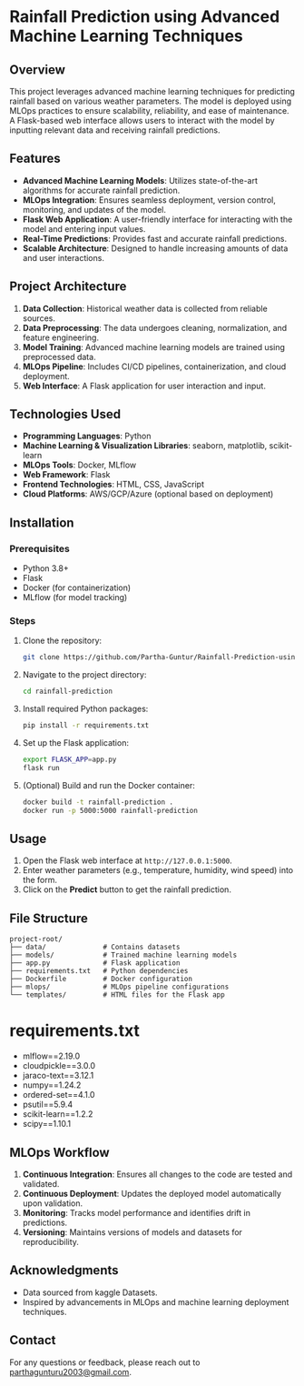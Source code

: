 # Rainfall Prediction using Advanced Machine Learning Techniques

## Overview
This project leverages advanced machine learning techniques for predicting rainfall based on various weather parameters. The model is deployed using MLOps practices to ensure scalability, reliability, and ease of maintenance. A Flask-based web interface allows users to interact with the model by inputting relevant data and receiving rainfall predictions.

## Features
- **Advanced Machine Learning Models**: Utilizes state-of-the-art algorithms for accurate rainfall prediction.
- **MLOps Integration**: Ensures seamless deployment, version control, monitoring, and updates of the model.
- **Flask Web Application**: A user-friendly interface for interacting with the model and entering input values.
- **Real-Time Predictions**: Provides fast and accurate rainfall predictions.
- **Scalable Architecture**: Designed to handle increasing amounts of data and user interactions.

## Project Architecture
1. **Data Collection**: Historical weather data is collected from reliable sources.
2. **Data Preprocessing**: The data undergoes cleaning, normalization, and feature engineering.
3. **Model Training**: Advanced machine learning models are trained using preprocessed data.
4. **MLOps Pipeline**: Includes CI/CD pipelines, containerization, and cloud deployment.
5. **Web Interface**: A Flask application for user interaction and input.

## Technologies Used
- **Programming Languages**: Python
- **Machine Learning & Visualization Libraries**: seaborn, matplotlib, scikit-learn
- **MLOps Tools**: Docker, MLflow
- **Web Framework**: Flask
- **Frontend Technologies**: HTML, CSS, JavaScript
- **Cloud Platforms**: AWS/GCP/Azure (optional based on deployment)

## Installation
### Prerequisites
- Python 3.8+
- Flask
- Docker (for containerization)
- MLflow (for model tracking)

### Steps
1. Clone the repository:
   ```bash
   git clone https://github.com/Partha-Guntur/Rainfall-Prediction-using-MLOps.git
   ```
2. Navigate to the project directory:
   ```bash
   cd rainfall-prediction
   ```
3. Install required Python packages:
   ```bash
   pip install -r requirements.txt
   ```
4. Set up the Flask application:
   ```bash
   export FLASK_APP=app.py
   flask run
   ```
5. (Optional) Build and run the Docker container:
   ```bash
   docker build -t rainfall-prediction .
   docker run -p 5000:5000 rainfall-prediction
   ```

## Usage
1. Open the Flask web interface at `http://127.0.0.1:5000`.
2. Enter weather parameters (e.g., temperature, humidity, wind speed) into the form.
3. Click on the **Predict** button to get the rainfall prediction.

## File Structure
```
project-root/
├── data/              # Contains datasets
├── models/            # Trained machine learning models
├── app.py             # Flask application
├── requirements.txt   # Python dependencies
├── Dockerfile         # Docker configuration
├── mlops/             # MLOps pipeline configurations
└── templates/         # HTML files for the Flask app

```
# requirements.txt
- mlflow==2.19.0
- cloudpickle==3.0.0
- jaraco-text==3.12.1
- numpy==1.24.2
- ordered-set==4.1.0
- psutil==5.9.4
- scikit-learn==1.2.2
- scipy==1.10.1

## MLOps Workflow
1. **Continuous Integration**: Ensures all changes to the code are tested and validated.
2. **Continuous Deployment**: Updates the deployed model automatically upon validation.
3. **Monitoring**: Tracks model performance and identifies drift in predictions.
4. **Versioning**: Maintains versions of models and datasets for reproducibility.

## Acknowledgments
- Data sourced from kaggle Datasets.
- Inspired by advancements in MLOps and machine learning deployment techniques.

## Contact
For any questions or feedback, please reach out to parthagunturu2003@gmail.com.

